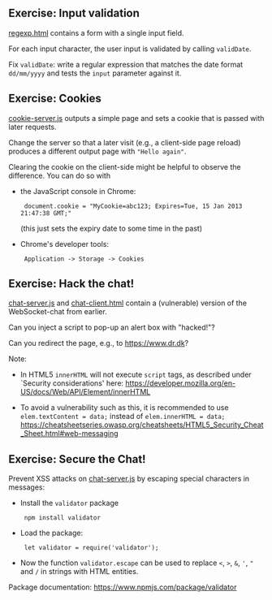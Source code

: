Exercise: Input validation
--------------------------

[regexp.html](regexp.html) contains a form with a single input field.

For each input character, the user input is validated by calling `validDate`.

Fix `validDate`: write a regular expression that matches the date format `dd/mm/yyyy` and
tests the `input` parameter against it.


Exercise: Cookies
-----------------

[cookie-server.js](cookie-server.js) outputs a simple page and sets a
cookie that is passed with later requests.

Change the server so that a later visit (e.g., a client-side page
reload) produces a different output page with `"Hello again"`.


Clearing the cookie on the client-side might be helpful to observe the difference.
You can do so with
- the JavaScript console in Chrome:
  ```
   document.cookie = "MyCookie=abc123; Expires=Tue, 15 Jan 2013 21:47:38 GMT;"
  ```
  (this just sets the expiry date to some time in the past)

- Chrome's developer tools:
  ```
   Application -> Storage -> Cookies
  ```


Exercise: Hack the chat!
------------------------

[chat-server.js](chat-server.js) and [chat-client.html](chat-client.html)
contain a (vulnerable) version of the WebSocket-chat from earlier.

Can you inject a script to pop-up an alert box with "hacked!"?

Can you redirect the page, e.g., to https://www.dr.dk?

Note:
 - In HTML5 `innerHTML` will not execute `script` tags,
    as described under `Security considerations' here:
        https://developer.mozilla.org/en-US/docs/Web/API/Element/innerHTML
	
 - To avoid a vulnerability such as this, it is recommended to use
    `elem.textContent = data;` instead of `elem.innerHTML = data;`
    https://cheatsheetseries.owasp.org/cheatsheets/HTML5_Security_Cheat_Sheet.html#web-messaging


Exercise: Secure the Chat!
--------------------------

Prevent XSS attacks on [chat-server.js](chat-server.js) by escaping
special characters in messages:

 - Install the `validator` package
   ```
    npm install validator
   ```

 - Load the package:
   ```
    let validator = require('validator');
   ```

 - Now the function `validator.escape` can be used to replace
   `<`, `>`, `&`, `'`, `"` and `/` in strings with HTML entities.
 

Package documentation: https://www.npmjs.com/package/validator
